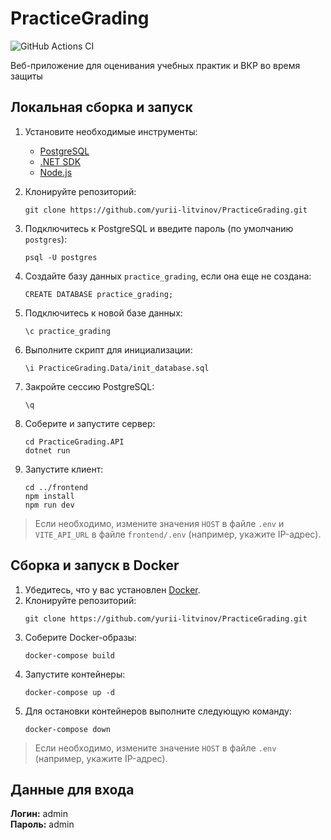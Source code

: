 # PracticeGrading

![GitHub Actions CI](https://github.com/yurii-litvinov/PracticeGrading/actions/workflows/ci.yml/badge.svg)

Веб-приложение для оценивания учебных практик и ВКР во время защиты

## Локальная сборка и запуск

1. Установите необходимые инструменты:
    * [PostgreSQL](https://www.postgresql.org/download/)
    * [.NET SDK](https://dotnet.microsoft.com/en-us/download/dotnet)
    * [Node.js](https://nodejs.org)
2. Клонируйте репозиторий:
   ```shell
   git clone https://github.com/yurii-litvinov/PracticeGrading.git
   ```

3. Подключитесь к PostgreSQL и введите пароль (по умолчанию `postgres`):
   ```shell
   psql -U postgres
   ```
4. Создайте базу данных `practice_grading`, если она еще не создана:
   ```shell
   CREATE DATABASE practice_grading;
   ```
5. Подключитесь к новой базе данных:
   ```shell
   \c practice_grading
   ```
6. Выполните скрипт для инициализации:
   ```shell
   \i PracticeGrading.Data/init_database.sql
   ```
7. Закройте сессию PostgreSQL:
   ```shell
   \q
   ```
8. Соберите и запустите сервер:
   ```shell
   cd PracticeGrading.API
   dotnet run
   ```
9. Запустите клиент:
   ```shell
   cd ../frontend
   npm install
   npm run dev
   ```

> Если необходимо, измените значения `HOST` в файле `.env` и `VITE_API_URL` в файле `frontend/.env` (например, укажите
> IP-адрес).

## Сборка и запуск в Docker

1. Убедитесь, что у вас установлен [Docker](https://www.docker.com).
2. Клонируйте репозиторий:
   ```shell
   git clone https://github.com/yurii-litvinov/PracticeGrading.git
   ```
3. Соберите Docker-образы:
   ```shell
   docker-compose build
   ```
4. Запустите контейнеры:
   ```shell
   docker-compose up -d
   ```
5. Для остановки контейнеров выполните следующую команду:
   ```shell
   docker-compose down
   ```

> Если необходимо, измените значение `HOST` в файле `.env` (например, укажите IP-адрес).

## Данные для входа

**Логин:** admin  
**Пароль:** admin
